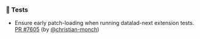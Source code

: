 ### 🧪 Tests

- Ensure early patch-loading when running datalad-next extension tests.  [PR #7605](https://github.com/datalad/datalad/pull/7605) (by [@christian-monch](https://github.com/christian-monch))
